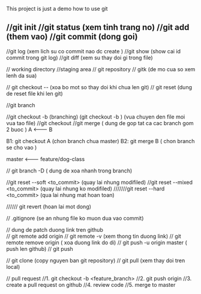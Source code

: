 This project is just a demo how to use git 

//git init 
//git status (xem tinh trang no)
//git add (them vao)
//git commit  (dong goi)
-
//git log (xem lich su co commit nao dc create )
//git show (show cai id commit trong git log)
//git diff (xem su thay doi gi trong file)

// working directory
//staging area
// git repository
// gitk (de mo cua so xem lenh da sua)

// git checkout -- <file> (xoa bo mot so thay doi khi chua len git)
//  git reset <file> (dung de reset file khi len git)

//git branch

//git checkout -b <branch> (branching) (git checkout -b <filename>) (vua chuyen den file moi vua tao file)
//git checkout <branch>
//git merge  ( dung de gop tat ca cac branch gom 2 buoc )
A <--- B

B1: git checkout A  (chon branch chua master)
B2: git merge B  ( chon branch se cho vao )

master <--- feature/dog-class

// git branch -D <filename>  ( dung de xoa nhanh trong branch)

//git reset  --soft <to_commit> (quay lai nhung modifiled)
//git reset  --mixed <to_commit> (quay lai nhung ko modifiled)
///////git reset  --hard <to_commit> (qua lai nhung mat hoan toan)


////// git revert <commit> (hoan lai mot dong)

// .gitignore (se an nhung file ko muon dua vao commit)


// dung de patch duong link tren github  
// git remote add origin <link https>
// git remote -v (xem thong tin duong link)
// git remote remove origin ( xoa duong link do di)
// git push -u origin master ( push len github)
// git push

// git clone <link> (copy nguyen ban git repository)
// git pull (xem thay doi tren local)

// pull request
//1. git checkout -b <feature_branch>
//2. git push origin <branch>
//3. create a pull request on github
//4. review code
//5. merge to master